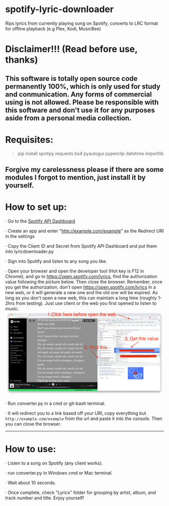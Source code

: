# **spotify-lyric-downloader**
Rips lyrics from currently playing song on Spotify, converts to LRC format for offline playback (e.g Plex, Kodi, MusicBee)
# Disclaimer!!! (Read before use, thanks)  
This software is totally open source code permanently 100%, which is only used for study and conmunication. Any forms of commercial using is not allowed. Please be responsible with this software and don't use it for any purposes aside from a personal media collection.
---------------------------------------------------------------------
# Requisites:

> pip install spotipy requests bs4 pyautogui pyperclip datetime importlib

Forgive my carelessness please if there are some modules I forgot to mention, just install it by yourself.
---------------------------------------------------------------------
# How to set up:

· Go to the [Spotify API Dashboard](https://developer.spotify.com/dashboard/applications)

· Create an app and enter "http://example.com/example" as the Redirect URI in the settings

· Copy the Client ID and Secret from Spotify API Dashboard and put them into lyricdownloader.py

· Sign into Spotify and listen to any song you like.

· Open your browser and open the developer tool (Hot key is F12 in Chrome), and go to https://open.spotify.com/lyrics, find the authorization value following the picture below. Then close the browser. Remember, once you get the authorization, don't open https://open.spotify.com/lyrics in a new web, or it will generate a new one and the old one will be expired. As long as you don't open a new web, this can maintain a long time (roughly 1-2hrs from testing). Just use client or the web you first opened to listen to music.
![Image load fail](./picture/get_authrization.png)

· Run converter.py in a cmd or git-bash terminal.

· It will redirect you to a link based off your URI, copy everything but ```http://example.com/example``` from the url and paste it into the console. Then you can close the browser.

  
---------------------------------------------------------------------

# How to use:

· Listen to a song on Spotify (any client works).

· run converter.py in Windows cmd or Mac terminal.

· Wait about 10 seconds.

· Once complete, check "Lyrics" folder for grouping by artist, album, and track number and title. Enjoy yourself!
